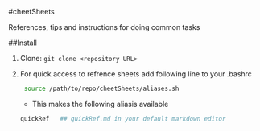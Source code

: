 #cheetSheets

References, tips and instructions for doing common tasks



##Install

1. Clone: ```git clone <repository URL>```

2. For quick access to refrence sheets add following line to your .bashrc

   ```bash
    source /path/to/repo/cheetSheets/aliases.sh
   ```

   + This makes the following aliasis available

   ```bash
   quickRef   ## quickRef.md in your default markdown editor
   ```




